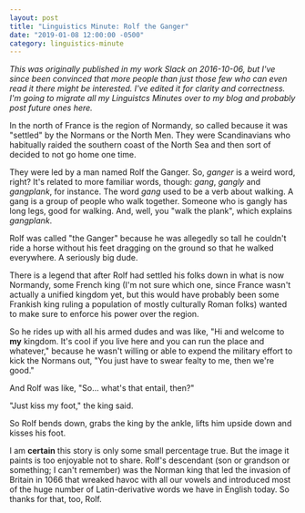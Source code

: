 ```yaml
---
layout: post
title: "Linguistics Minute: Rolf the Ganger"
date: "2019-01-08 12:00:00 -0500"
category: linguistics-minute
---
```

_This was originally published in my work Slack on 2016-10-06, but I've since
been convinced that more people than just those few who can even read it there
might be interested. I've edited it for clarity and correctness. I'm going to
migrate all my Linguistcs Minutes over to my blog and probably post future ones
here._

In the north of France is the region of Normandy, so called because it was
"settled" by the Normans or the North Men. They were Scandinavians who
habitually raided the southern coast of the North Sea and then sort of decided
to not go home one time.

They were led by a man named Rolf the Ganger. So, _ganger_ is a weird word,
right? It's related to more familiar words, though: _gang_, _gangly_ and
_gangplank_, for instance. The word _gang_ used to be a verb about walking. A
gang is a group of people who walk together. Someone who is gangly has long
legs, good for walking. And, well, you "walk the plank", which explains
_gangplank_.

Rolf was called "the Ganger" because he was allegedly so tall he couldn't ride a
horse without his feet dragging on the ground so that he walked everywhere. A
seriously big dude.

There is a legend that after Rolf had settled his folks down in what is now
Normandy, some French king (I'm not sure which one, since France wasn't actually
a unified kingdom yet, but this would have probably been some Frankish king
ruling a population of mostly culturally Roman folks) wanted to make sure to
enforce his power over the region.

So he rides up with all his armed dudes and was like, "Hi and welcome to **my**
kingdom. It's cool if you live here and you can run the place and whatever,"
because he wasn't willing or able to expend the military effort to kick the
Normans out, "You just have to swear fealty to me, then we're good."

And Rolf was like, "So… what's that entail, then?"

"Just kiss my foot," the king said.

So Rolf bends down, grabs the king by the ankle, lifts him upside down and
kisses his foot.

I am **certain** this story is only some small percentage true. But the image it
paints is too enjoyable not to share. Rolf's descendant (son or grandson or
something; I can't remember) was the Norman king that led the invasion of
Britain in 1066 that wreaked havoc with all our vowels and introduced most of
the huge number of Latin-derivative words we have in English today. So thanks
for that, too, Rolf.
